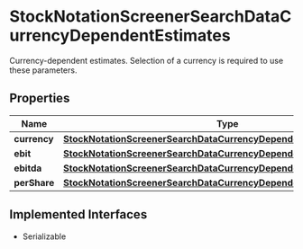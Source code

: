 

# StockNotationScreenerSearchDataCurrencyDependentEstimates

Currency-dependent estimates. Selection of a currency is required to use these parameters.

## Properties

Name | Type | Description | Notes
------------ | ------------- | ------------- | -------------
**currency** | [**StockNotationScreenerSearchDataCurrencyDependentEstimatesCurrency**](StockNotationScreenerSearchDataCurrencyDependentEstimatesCurrency.md) |  | 
**ebit** | [**StockNotationScreenerSearchDataCurrencyDependentEstimatesEbit**](StockNotationScreenerSearchDataCurrencyDependentEstimatesEbit.md) |  |  [optional]
**ebitda** | [**StockNotationScreenerSearchDataCurrencyDependentEstimatesEbitda**](StockNotationScreenerSearchDataCurrencyDependentEstimatesEbitda.md) |  |  [optional]
**perShare** | [**StockNotationScreenerSearchDataCurrencyDependentEstimatesPerShare**](StockNotationScreenerSearchDataCurrencyDependentEstimatesPerShare.md) |  |  [optional]


## Implemented Interfaces

* Serializable


